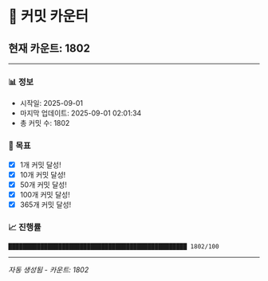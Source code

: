 # 🔢 커밋 카운터

## 현재 카운트: 1802

---

### 📊 정보
- 시작일: 2025-09-01
- 마지막 업데이트: 2025-09-01 02:01:34
- 총 커밋 수: 1802

### 🎯 목표
- [x] 1개 커밋 달성!
- [x] 10개 커밋 달성!
- [x] 50개 커밋 달성!
- [x] 100개 커밋 달성!
- [x] 365개 커밋 달성!

### 📈 진행률
```
██████████████████████████████████████████████████ 1802/100
```

---
*자동 생성됨 - 카운트: 1802*
